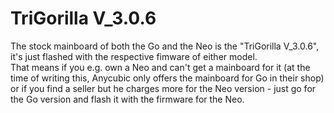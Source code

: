 # TriGorilla V_3.0.6  
  
The stock mainboard of both the Go and the Neo is the "TriGorilla V_3.0.6", it's just flashed with the respective fimware of either model.  
That means if you e.g. own a Neo and can't get a mainboard for it (at the time of writing this, Anycubic only offers the mainboard for Go in their shop) or if you find a seller but he charges more for the Neo version - just go for the Go version and flash it with the firmware for the Neo.  
